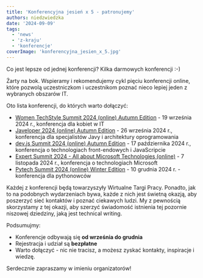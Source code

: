 ```yaml
---
title: 'Konferencyjna jesień x 5 - patronujemy'
authors: niedzwiedzka
date: '2024-09-09'
tags:
  - 'news'
  - 'z-kraju'
  - 'konferencje'
coverImage: 'konferencyjna_jesien_x_5.jpg'
---
```

Co jest lepsze od jednej konferencji? Kilka darmowych konferencji :-)


Żarty na bok. Wspieramy i rekomendujemy cykl pięciu konferencji online, które pozwolą uczestniczkom i uczestnikom poznać nieco lepiej jeden z wybranych obszarów IT.

<!--truncate-->
Oto lista konferencji, do których warto dołączyć:

- [Women TechStyle Summit 2024 (online) Autumn Edition](https://womentechstyle.pl/) - 19 września 2024 r., konferencja dla kobiet w IT
- [Javeloper 2024 (online) Autumn Edition](https://javeloper.pl/) - 26 września 2024 r., konferencja dla specjalistów Javy i architektury oprogramowania 
- [dev.js Summit 2024 (online) Autumn Edition](https://devjssummit.pl/) - 17 października 2024 r., konferencja o technologiach front-endowych i JavaScripcie
- [Expert Summit 2024 - All about Microsoft Technologies (online)](https://expertsummit.pl/) - 7 listopada 2024 r., konferencja o technologiach Microsoft
- [Pytech Summit 2024 (online) Winter Edition](https://pytechsummit.pl/) - 10 grudnia 2024 r. - konferencja dla pythonowców

Każdej z konferencji będą towarzyszyły Wirtualne Targi Pracy. Ponadto, jak to na podobnych wydarzeniach bywa, każde z nich jest świetną okazją, aby poszerzyć sieć kontaktów i poznać ciekawych ludzi. My z pewnością skorzystamy z tej okazji, aby szerzyć świadomość istnienia tej pozornie niszowej dziedziny, jaką jest technical writing.

Podsumujmy:

- Konferencje odbywają się **od września do grudnia**
- Rejestracja i udział są **bezpłatne**
- Warto dołączyć - nic nie tracisz, a możesz zyskać kontakty, inspiracje i wiedzę.

 Serdecznie zapraszamy w imieniu organizatorów!
